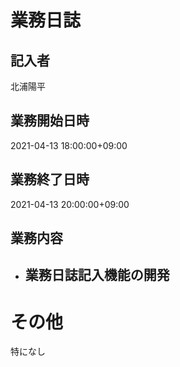 # 業務日誌

## 記入者

北浦陽平

## 業務開始日時

2021-04-13 18:00:00+09:00

## 業務終了日時

2021-04-13 20:00:00+09:00

## 業務内容

- 業務日誌記入機能の開発
	- 

# その他

特になし